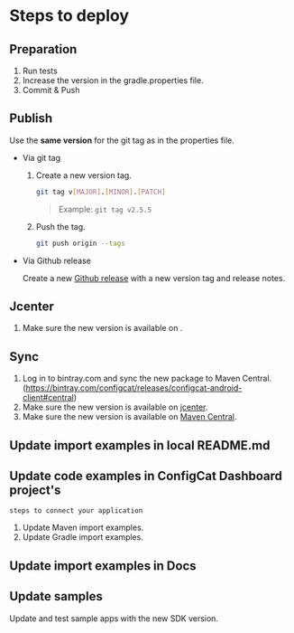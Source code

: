 # Steps to deploy
## Preparation
1. Run tests
3. Increase the version in the gradle.properties file.
4. Commit & Push
## Publish
Use the **same version** for the git tag as in the properties file.
- Via git tag
    1. Create a new version tag.
       ```bash
       git tag v[MAJOR].[MINOR].[PATCH]
       ```
       > Example: `git tag v2.5.5`
    2. Push the tag.
       ```bash
       git push origin --tags
       ```
- Via Github release 

  Create a new [Github release](https://github.com/configcat/android-sdk/releases) with a new version tag and release notes.

## Jcenter
1. Make sure the new version is available on .

## Sync
1. Log in to bintray.com and sync the new package to Maven Central. (https://bintray.com/configcat/releases/configcat-android-client#central)
2. Make sure the new version is available on [jcenter](https://bintray.com/configcat/releases/configcat-android-client).
2. Make sure the new version is available on [Maven Central](https://search.maven.org/artifact/com.configcat/configcat-android-client).

## Update import examples in local README.md

## Update code examples in ConfigCat Dashboard project's 
`steps to connect your application`
1. Update Maven import examples.
2. Update Gradle import examples.

## Update import examples in Docs

## Update samples
Update and test sample apps with the new SDK version.